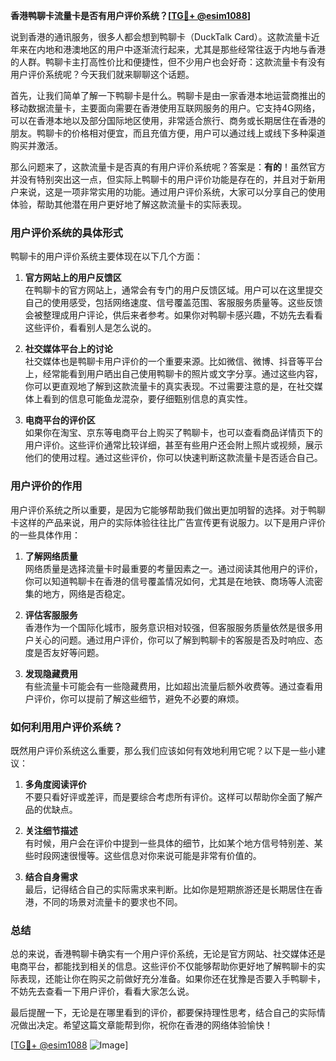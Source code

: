 **香港鸭聊卡流量卡是否有用户评价系统？[[TG💪+ @esim1088](https://t.me/s/esim1088)]**

说到香港的通讯服务，很多人都会想到鸭聊卡（DuckTalk Card）。这款流量卡近年来在内地和港澳地区的用户中逐渐流行起来，尤其是那些经常往返于内地与香港的人群。鸭聊卡主打高性价比和便捷性，但不少用户也会好奇：这款流量卡有没有用户评价系统呢？今天我们就来聊聊这个话题。

首先，让我们简单了解一下鸭聊卡是什么。鸭聊卡是由一家香港本地运营商推出的移动数据流量卡，主要面向需要在香港使用互联网服务的用户。它支持4G网络，可以在香港本地以及部分国际地区使用，非常适合旅行、商务或长期居住在香港的朋友。鸭聊卡的价格相对便宜，而且充值方便，用户可以通过线上或线下多种渠道购买并激活。

那么问题来了，这款流量卡是否真的有用户评价系统呢？答案是：**有的**！虽然官方并没有特别突出这一点，但实际上鸭聊卡的用户评价功能是存在的，并且对于新用户来说，这是一项非常实用的功能。通过用户评价系统，大家可以分享自己的使用体验，帮助其他潜在用户更好地了解这款流量卡的实际表现。

### 用户评价系统的具体形式

鸭聊卡的用户评价系统主要体现在以下几个方面：

1. **官方网站上的用户反馈区**  
   在鸭聊卡的官方网站上，通常会有专门的用户反馈区域。用户可以在这里提交自己的使用感受，包括网络速度、信号覆盖范围、客服服务质量等。这些反馈会被整理成用户评论，供后来者参考。如果你对鸭聊卡感兴趣，不妨先去看看这些评价，看看别人是怎么说的。

2. **社交媒体平台上的讨论**  
   社交媒体也是鸭聊卡用户评价的一个重要来源。比如微信、微博、抖音等平台上，经常能看到用户晒出自己使用鸭聊卡的照片或文字分享。通过这些内容，你可以更直观地了解到这款流量卡的真实表现。不过需要注意的是，在社交媒体上看到的信息可能鱼龙混杂，要仔细甄别信息的真实性。

3. **电商平台的评价区**  
   如果你在淘宝、京东等电商平台上购买了鸭聊卡，也可以查看商品详情页下的用户评价。这些评价通常比较详细，甚至有些用户还会附上照片或视频，展示他们的使用过程。通过这些评价，你可以快速判断这款流量卡是否适合自己。

### 用户评价的作用

用户评价系统之所以重要，是因为它能够帮助我们做出更加明智的选择。对于鸭聊卡这样的产品来说，用户的实际体验往往比广告宣传更有说服力。以下是用户评价的一些具体作用：

1. **了解网络质量**  
   网络质量是选择流量卡时最重要的考量因素之一。通过阅读其他用户的评价，你可以知道鸭聊卡在香港的信号覆盖情况如何，尤其是在地铁、商场等人流密集的地方，网络是否稳定。

2. **评估客服服务**  
   香港作为一个国际化城市，服务意识相对较强，但客服服务质量依然是很多用户关心的问题。通过用户评价，你可以了解到鸭聊卡的客服是否及时响应、态度是否友好等问题。

3. **发现隐藏费用**  
   有些流量卡可能会有一些隐藏费用，比如超出流量后额外收费等。通过查看用户评价，你可以提前了解这些细节，避免不必要的麻烦。

### 如何利用用户评价系统？

既然用户评价系统这么重要，那么我们应该如何有效地利用它呢？以下是一些小建议：

1. **多角度阅读评价**  
   不要只看好评或差评，而是要综合考虑所有评价。这样可以帮助你全面了解产品的优缺点。

2. **关注细节描述**  
   有时候，用户会在评价中提到一些具体的细节，比如某个地方信号特别差、某些时段网速很慢等。这些信息对你来说可能是非常有价值的。

3. **结合自身需求**  
   最后，记得结合自己的实际需求来判断。比如你是短期旅游还是长期居住在香港，不同的场景对流量卡的要求也不同。

### 总结

总的来说，香港鸭聊卡确实有一个用户评价系统，无论是官方网站、社交媒体还是电商平台，都能找到相关的信息。这些评价不仅能够帮助你更好地了解鸭聊卡的实际表现，还能让你在购买之前做好充分准备。如果你还在犹豫是否要入手鸭聊卡，不妨先去查看一下用户评价，看看大家怎么说。

最后提醒一下，无论是在哪里看到的评价，都要保持理性思考，结合自己的实际情况做出决定。希望这篇文章能帮到你，祝你在香港的网络体验愉快！

[[TG💪+ @esim1088](https://t.me/s/esim1088) ![Image](https://i.postimg.cc/4NQfJmqS/Snipaste-2025-05-13-00-14-12.png)]